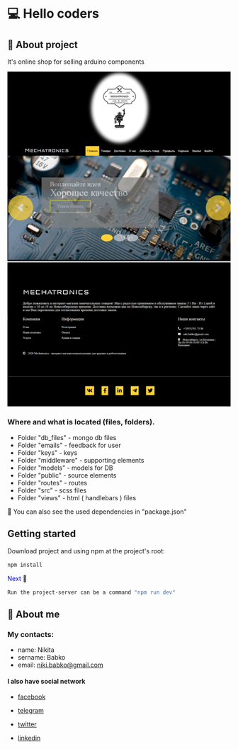 # &#128187; Hello coders

## &#x1F4D8; About project

It's online shop for selling arduino components

<img src="./public/img/readme/home_1.png" />
<img src="./public/img/readme/home_2.png" />

### Where and what is located (files, folders).

-   Folder "db_files" - mongo db files
-   Folder "emails" - feedback for user
-   Folder "keys" - keys
-   Folder "middleware" - supporting elements
-   Folder "models" - models for DB
-   Folder "public" - source elements
-   Folder "routes" - routes
-   Folder "src" - scss files
-   Folder "views" - html ( handlebars ) files

&#x1F534; You can also see the used dependencies in "package.json"

## Getting started

Download project and using npm at the project's root:

```sh
npm install
```

<span style="color: blue">Next</span> &#x1F53D;

```sh
Run the project-server can be a command "npm run dev"
```

## &#129534; About me

### My contacts:

-   name: Nikita
-   sername: Babko
-   email: niki.babko@gmail.com

#### I also have social network

-   [facebook](https://www.facebook.com/nikita.babko?ref=bookmarks)

-   [telegram](https://t.me/White_Rabbit_AI)

-   [twitter](https://twitter.com/white_rabbit_ai)

-   [linkedin](https://www.linkedin.com/in/%D0%BD%D0%B8%D0%BA%D0%B8%D1%82%D0%B0-%D0%B1%D0%B0%D0%B1%D0%BA%D0%BE-621618186/)
